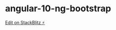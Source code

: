 # angular-10-ng-bootstrap

[Edit on StackBlitz ⚡️](https://stackblitz.com/edit/angular-10-starter-project-daidh-ydfryc)